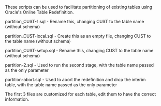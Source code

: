 These scripts can be used to facilitate partitioning of existing tables using Oracle's Online Table Redefinition. 

partition_CUST-1.sql - Rename this, changing CUST to the table name (without schema)

partition_CUST-local.sql - Create this as an empty file, changing CUST to the table name (without schema)

partition_CUST-setup.sql - Rename this, changing CUST to the table name (without schema)

partition-2.sql - Used to run the second stage, with the table name passed as the only parameter

partition-abort.sql - Used to abort the redefinition and drop the interim table, with the table name passed as the only parameter

The first 3 files are customized for each table, edit them to have the correct information.
